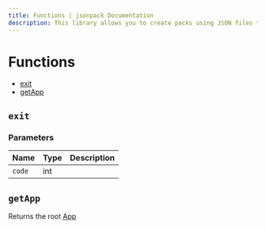 ```yaml
---
title: Functions | jsonpack Documentation
description: This library allows you to create packs using JSON files to configure your Python Application.
---
```


# Functions

- [exit](#exit)
- [getApp](#getapp)

## `exit`

### Parameters

| Name   | Type | Description |
| ------ | ---- | ----------- |
| `code` | int  |             |

## `getApp`

Returns the root [App](./App.md)
